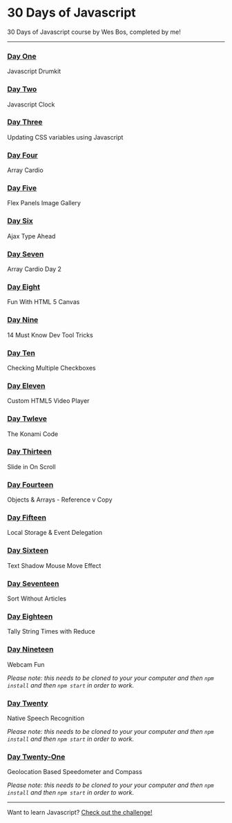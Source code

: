 # 30 Days of Javascript

30 Days of Javascript course by Wes Bos, completed by me!

---

### [Day One](http://morettiamye.github.io/thirtydaysofjs/01/index.html)
Javascript Drumkit

### [Day Two](http://morettiamye.github.io/thirtydaysofjs/02/index.html)
Javascript Clock

### [Day Three](http://morettiamye.github.io/thirtydaysofjs/03/index.html)
Updating CSS variables using Javascript

### [Day Four](http://morettiamye.github.io/thirtydaysofjs/04/index.html)
Array Cardio

### [Day Five](http://morettiamye.github.io/thirtydaysofjs/05/index.html)
Flex Panels Image Gallery

### [Day Six](http://morettiamye.github.io/thirtydaysofjs/06/index.html)
Ajax Type Ahead

### [Day Seven](http://morettiamye.github.io/thirtydaysofjs/07/index.html)
Array Cardio Day 2

### [Day Eight](http://morettiamye.github.io/thirtydaysofjs/08/index.html)
Fun With HTML 5 Canvas

### [Day Nine](http://morettiamye.github.io/thirtydaysofjs/09/index.html)
14 Must Know Dev Tool Tricks

### [Day Ten](http://morettiamye.github.io/thirtydaysofjs/10/index.html)
Checking Multiple Checkboxes

### [Day Eleven](http://morettiamye.github.io/thirtydaysofjs/11/index.html)
Custom HTML5 Video Player

### [Day Twleve](http://morettiamye.github.io/thirtydaysofjs/12/index.html)
The Konami Code

### [Day Thirteen](http://morettiamye.github.io/thirtydaysofjs/13/index.html)
Slide in On Scroll

### [Day Fourteen](http://morettiamye.github.io/thirtydaysofjs/14/index.html)
Objects & Arrays - Reference v Copy

### [Day Fifteen](http://morettiamye.github.io/thirtydaysofjs/15/index.html)
Local Storage & Event Delegation

### [Day Sixteen](http://morettiamye.github.io/thirtydaysofjs/16/index.html)
Text Shadow Mouse Move Effect

### [Day Seventeen](http://morettiamye.github.io/thirtydaysofjs/17/index.html)
Sort Without Articles

### [Day Eighteen](http://morettiamye.github.io/thirtydaysofjs/18/index.html)
Tally String Times with Reduce

### [Day Nineteen](http://morettiamye.github.io/thirtydaysofjs/19/index.html)
Webcam Fun

_Please note: this needs to be cloned to your your computer and then  `npm install` and then `npm start` in order to work._

### [Day Twenty](http://morettiamye.github.io/thirdaydaysofjs/20/index.html)
Native Speech Recognition

_Please note: this needs to be cloned to your your computer and then  `npm install` and then `npm start` in order to work._

### [Day Twenty-One](http://morettiamye.github.io/thirdaydaysofjs/20/index.html)
Geolocation Based Speedometer and Compass

_Please note: this needs to be cloned to your your computer and then  `npm install` and then `npm start` in order to work._

---

Want to learn Javascript?  [Check out the challenge!](https://javascript30.com/)


